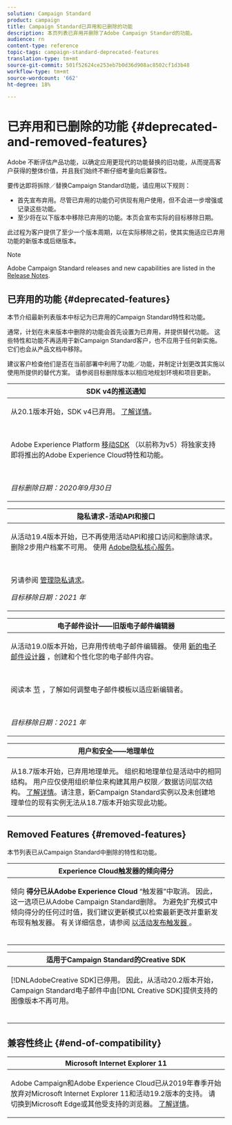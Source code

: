 ```yaml
---
solution: Campaign Standard
product: campaign
title: Campaign Standard已弃用和已删除的功能
description: 本页列表已弃用并删除了Adobe Campaign Standard的功能。
audience: rn
content-type: reference
topic-tags: campaign-standard-deprecated-features
translation-type: tm+mt
source-git-commit: 501f52624ce253eb7b0d36d908ac8502cf1d3b48
workflow-type: tm+mt
source-wordcount: '662'
ht-degree: 18%

---
```



# 已弃用和已删除的功能 {#deprecated-and-removed-features}

Adobe 不断评估产品功能，以确定应用更现代的功能替换的旧功能，从而提高客户获得的整体价值，并且我们始终不断仔细考量向后兼容性。

要传达即将拆除／替换Campaign Standard功能，请应用以下规则：

* 首先宣布弃用。尽管已弃用的功能仍可供现有用户使用，但不会进一步增强或记录这些功能。
* 至少将在以下版本中移除已弃用的功能。本页会宣布实际的目标移除日期。

此过程为客户提供了至少一个版本周期，以在实际移除之前，使其实施适应已弃用功能的新版本或后继版本。

>[!NOTE]
>Adobe Campaign Standard releases and new capabilities are listed in the [Release Notes](../../rn/using/release-notes.md).


## 已弃用的功能 {#deprecated-features}

本节介绍最新列表版本中标记为已弃用的Campaign Standard特性和功能。

通常，计划在未来版本中删除的功能会首先设置为已弃用，并提供替代功能。 这些特性和功能不再适用于新Campaign Standard客户，也不应用于任何新实施。 它们也会从产品文档中移除。

建议客户检查他们是否在当前部署中利用了功能／功能，并制定计划更改其实施以使用所提供的替代方案。 请参阅目标删除版本以相应地规划环境和项目更新。

<table> 
 <thead> 
  <tr> 
   <th> <strong>SDK v4的推送通知</strong><br /> </th> 
  </tr> 
 </thead> 
 <tbody> 
  <tr> 
   <td> <p> 从20.1版本开始，SDK v4已弃用。 <a href="https://aep-sdks.gitbook.io/docs/version-4-sdk-end-of-support-faq">了解详情</a>。</p><br/>
   <p>Adobe Experience Platform <a href="https://aep-sdks.gitbook.io/docs/">移动SDK</a> （以前称为v5）将独家支持即将推出的Adobe Experience Cloud特性和功能。</p></br>
     <p>
     <em>目标删除日期：2020年9月30日</em></p>
     </td> 
  </tr> 
 </tbody> 
</table>
<table> 
 <thead> 
  <tr> 
   <th> <strong>隐私请求-活动API和接口</strong><br /> </th> 
  </tr> 
 </thead> 
 <tbody> 
  <tr> 
   <td> <p>从活动19.4版本开始，已不再使用活动API和接口访问和删除请求。 删除2步用户档案不可用。 使用 <a href="https://www.adobe.io/apis/experiencecloud/gdpr.html">Adobe隐私核心服务</a>。</p></br>
   <p>另请参阅 <a href="https://helpx.adobe.com/cn/campaign/kb/acs-privacy.html">管理隐私请求</a>。</p>
  <p> 
  <em>目标移除日期：2021 年</em></p>
   </td> 
  </tr> 
 </tbody> 
</table>

<table> 
 <thead> 
  <tr> 
   <th> <strong>电子邮件设计——旧版电子邮件编辑器</strong><br /> </th> 
  </tr> 
 </thead> 
 <tbody> 
  <tr> 
   <td> <p>从活动19.0版本开始，已弃用传统电子邮件编辑器。 使用 <a href="https://docs.adobe.com/content/help/en/campaign-standard/using/designing-content/designing-content-in-adobe-campaign.html">新的电子邮件设计器</a> ，创建和个性化您的电子邮件内容。 </p></br>
   <p>阅读本 <a href="https://docs.adobe.com/content/help/en/campaign-standard/using/designing-content/building-email-content/using-existing-content.html">节</a> ，了解如何调整电子邮件模板以适应新编辑者。</p></br>
  <p> 
  <em>目标移除日期：2021 年</em></p>
   </td> 
  </tr> 
 </tbody> 
</table>

<table> 
 <thead> 
  <tr> 
   <th> <strong>用户和安全——地理单位</strong><br /> </th> 
  </tr> 
 </thead> 
 <tbody> 
  <tr> 
   <td> <p>从18.7版本开始，已弃用地理单元。 组织和地理单位是活动中的相同结构。 用户应仅使用组织单位来构建其用户权限／数据访问层次结构。 <a href="https://helpx.adobe.com/campaign/standard/administration/using/organizational-units.html">了解详情</a>。请注意，新Campaign Standard实例以及未创建地理单位的现有实例无法从18.7版本开始实现此功能。</p>
   </td> 
  </tr> 
 </tbody> 
</table>

## Removed Features {#removed-features}

本节列表已从Campaign Standard中删除的特性和功能。

<table> 
 <thead> 
  <tr> 
   <th> <strong>Experience Cloud触发器的倾向得分</strong><br /> </th> 
  </tr> 
 </thead> 
 <tbody> 
  <tr> 
   <td> <p>倾向 <b>得分已从Adobe Experience Cloud</b> “触发器”中取消。 因此，这一选项已从Adobe Campaign Standard删除。 为避免扩充模式中倾向得分的任何过时值，我们建议更新模式以检索最新更改并重新发布现有触发器。 有关详细信息，请参阅 <a href="https://docs.adobe.com/content/help/en/campaign-standard/using/integrating-with-adobe-cloud/working-with-campaign-and-triggers/using-triggers-in-campaign.html#publishing-trigger-in-campaign"> 以活动发布触发器 </a>。
</p></br>
   </td> 
  </tr> 
 </tbody> 
</table>

<table> 
 <thead> 
  <tr> 
   <th> <strong>适用于Campaign Standard的Creative SDK</strong><br /> </th> 
  </tr> 
 </thead> 
 <tbody> 
  <tr> 
   <td> <p>[!DNLAdobeCreative SDK]已停用。 因此，从活动20.2版本开始，Campaign Standard电子邮件中由[!DNL Creative SDK]提供支持的图像版本不再可用。</p></br>
   </td> 
  </tr> 
 </tbody> 
</table>

## 兼容性终止 {#end-of-compatibility}

<table> 
 <thead> 
  <tr> 
   <th> <strong>Microsoft Internet Explorer 11</strong><br /> </th> 
  </tr> 
 </thead> 
 <tbody> 
  <tr> 
   <td> <p>Adobe Campaign和Adobe Experience Cloud已从2019年春季开始放弃对Microsoft Internet Explorer 11和活动19.2版本的支持。 请切换到Microsoft Edge或其他受支持的浏览器。 <a href="https://docs.adobe.com/content/help/en/campaign-standard/using/administrating/about-configuration-guidelines.html#compatible-browsers">了解详情</a>。</p>
   </td> 
  </tr> 
 </tbody> 
</table>

